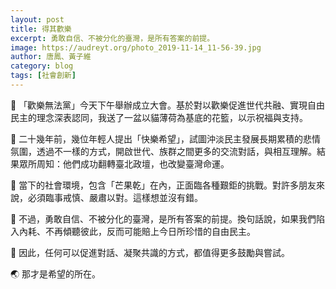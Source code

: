 ```yaml
---
layout: post
title: 得其歡樂
excerpt: 勇敢自信、不被分化的臺灣，是所有答案的前提。
image: https://audreyt.org/photo_2019-11-14_11-56-39.jpg
author: 唐鳳、黃子維
category: blog
tags: [社會創新]
---
```


🔽 「歡樂無法黨」今天下午舉辦成立大會。基於對以歡樂促進世代共融、實現自由民主的理念深表認同，我送了一盆以貓薄荷為基底的花籃，以示祝福與支持。

🌱 二十幾年前，幾位年輕人提出「快樂希望」，試圖沖淡民主發展長期累積的悲情氛圍，透過不一樣的方式，開啟世代、族群之間更多的交流對話，與相互理解。結果眾所周知：他們成功翻轉臺北政壇，也改變臺灣命運。

🥭 當下的社會環境，包含「芒果乾」在內，正面臨各種艱鉅的挑戰。對許多朋友來說，必須臨事戒慎、嚴肅以對。這樣想並沒有錯。

🌳 不過，勇敢自信、不被分化的臺灣，是所有答案的前提。換句話說，如果我們陷入內耗、不再傾聽彼此，反而可能賠上今日所珍惜的自由民主。

🏡 因此，任何可以促進對話、凝聚共識的方式，都值得更多鼓勵與嘗試。

🌏 那才是希望的所在。
